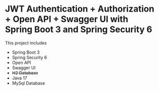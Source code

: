 # JWT Authentication + Authorization + Open API + Swagger UI with Spring Boot 3 and Spring Security 6

This project includes
- Spring Boot 3
- Spring Security 6
- Open API
- Swagger UI
- ~~H2 Database~~
- Java 17
- MySql Database